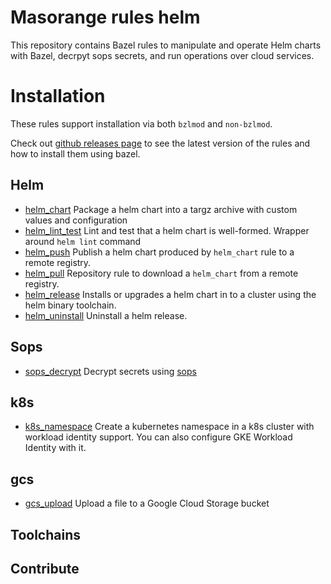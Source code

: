 # Masorange rules helm

This repository contains Bazel rules to manipulate and operate Helm charts with Bazel, decrpyt sops secrets, and run operations over cloud services.

# Installation
These rules support installation via both `bzlmod` and `non-bzlmod`.

Check out [github releases page](https://github.com/masmovil/bazel-rules/releases) to see the latest version of the rules and how to install them using bazel.

## Helm
 - [helm_chart](docs/helm_chart.md) Package a helm chart into a targz archive with custom values and configuration
 - [helm_lint_test](docs/helm_lint.md) Lint and test that a helm chart is well-formed. Wrapper around `helm lint` command
 - [helm_push](docs/helm_push.md) Publish a helm chart produced by `helm_chart` rule to a remote registry.
 - [helm_pull](docs/helm_pull.md) Repository rule to download a `helm_chart` from a remote registry.
 - [helm_release](docs/helm_release.md) Installs or upgrades a helm chart in to a cluster using the helm binary toolchain.
 - [helm_uninstall](docs/helm_uninstall.md) Uninstall a helm release.

## Sops
- [sops_decrypt](docs/sops_decrypt.md) Decrypt secrets using [sops](https://github.com/mozilla/sops)

## k8s
- [k8s_namespace](docs/k8s_namespace.md) Create a kubernetes namespace in a k8s cluster with workload identity support. You can also configure GKE Workload Identity with it.

## gcs
- [gcs_upload](docs/gcs_upload.md) Upload a file to a Google Cloud Storage bucket

## Toolchains
## Contribute
